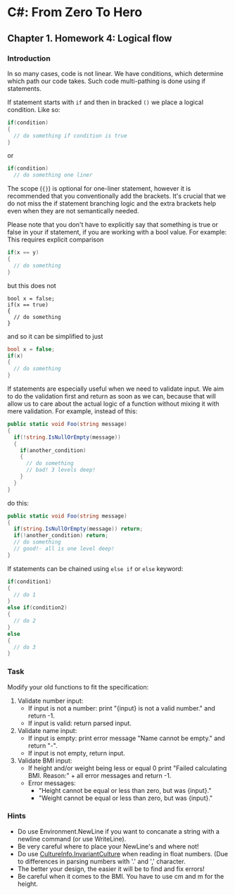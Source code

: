 # C#: From Zero To Hero

## Chapter 1. Homework 4: Logical flow

### Introduction

In so many cases, code is not linear. We have conditions, which determine which path our code takes.
Such code multi-pathing is done using if statements.

If statement starts with `if` and then in bracked `()` we place a logical condition. Like so:

```cs
if(condition)
{
  // do something if condition is true
}
```

or

```cs
if(condition)
  // do something one liner
```

The scope (`{}`) is optional for one-liner statement, however it is recommended that you conventionally add the brackets. It's crucial that we do not miss the if statement branching logic and the extra brackets help even when they are not semantically needed.

Please note that you don't have to explicitly say that something is true or false in your if statement, if you are working with a bool value.
For example:
This requires explicit comparison

```cs
if(x == y)
{
  // do something
}
```

but this does not

```
bool x = false;
if(x == true)
{
  // do something
}
```

and so it can be simplified to just

```cs
bool x = false;
if(x)
{
  // do something
}
```

If statements are especially useful when we need to validate input.
We aim to do the validation first and return as soon as we can, because that will allow us to care about the actual logic of a function without mixing it with mere validation.
For example, instead of this:

```cs
public static void Foo(string message)
{
  if(!string.IsNullOrEmpty(message))
  {
    if(another_condition)
    {
      // do something
      // bad! 3 levels deep!
    }
  }
}
```

do this:

```cs
public static void Foo(string message)
{
  if(string.IsNullOrEmpty(message)) return;
  if(!another_condition) return;
  // do something
  // good!- all is one level deep!
}
```

If statements can be chained using `else if` or `else` keyword:

```cs
if(condition1)
{
  // do 1
}
else if(condition2)
{
  // do 2
}
else
{
  // do 3
}
```

### Task

Modify your old functions to fit the specification:

1) Validate number input:
    - If input is not a number: print "{input} is not a valid number." and return -1.
    - If input is valid: return parsed input.
2) Validate name input:
    - If input is empty: print error message "Name cannot be empty." and return "-".
    - If input is not empty, return input.
3) Validate BMI input:
    - If height and/or weight being less or equal 0 print "Failed calculating BMI. Reason:" + all error messages and return -1.
    - Error messages:
      - "Height cannot be equal or less than zero, but was {input}."
      - "Weight cannot be equal or less than zero, but was {input}."

### Hints

* Do use Environment.NewLine if you want to concanate a string with a newline command (or use WriteLine).
* Be very careful where to place your NewLine's and where not!
* Do use [CultureInfo.InvariantCulture](https://docs.microsoft.com/de-de/dotnet/api/system.globalization.cultureinfo.invariantculture?view=netcore-3.1) when reading in float numbers. (Due to differences in parsing numbers with '.' and ',' character.
* The better your design, the easier it will be to find and fix errors!
* Be careful when it comes to the BMI. You have to use cm and m for the height.